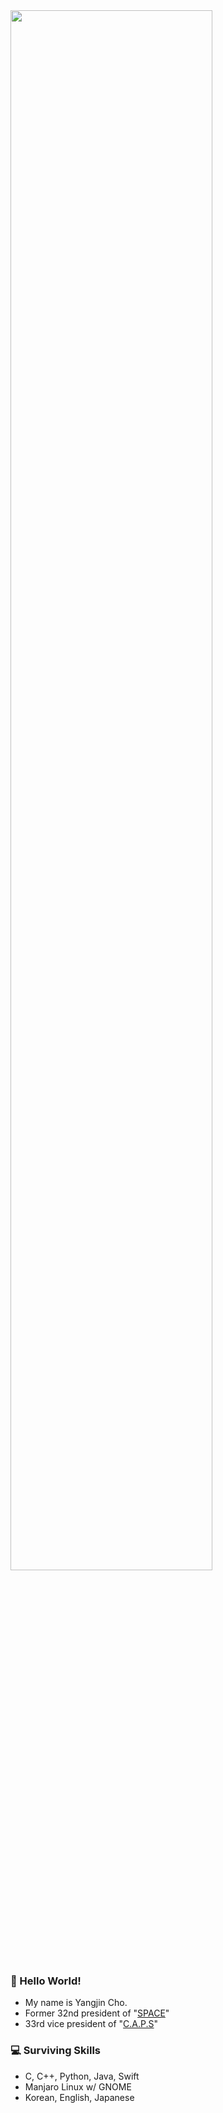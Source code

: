 <img src="https://user-images.githubusercontent.com/13748138/95885113-d940a200-0db7-11eb-913e-a6db4b8412a8.jpg" width="80%">

### 👋 Hello World! 
- My name is Yangjin Cho.
- Former 32nd president of "[SPACE](https://paichai.space)"
- 33rd vice president of "[C.A.P.S](https://caps.dongguk.edu)"

### 💻 Surviving Skills 
- C, C++, Python, Java, Swift
- Manjaro Linux w/ GNOME
- Korean, English, Japanese
